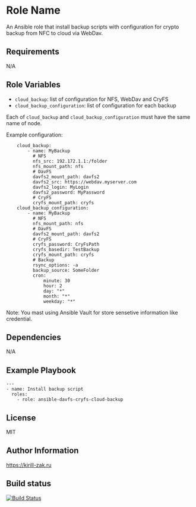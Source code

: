 Role Name
=========

An Ansible role that install backup scripts with configuration for crypto backup from NFC to cloud via WebDav.

Requirements
------------

N/A

Role Variables
--------------

* `cloud_backup`: list of configuration for NFS, WebDav and CryFS
* `cloud_backup_configuration`: list of configuration for each backup

Each of `cloud_backup` and `cloud_backup_configuration` must have the same name of node.

Example configuration:
```
    cloud_backup:
        - name: MyBackup
          # NFS
          nfs_src: 192.172.1.1:/folder
          nfs_mount_path: nfs
          # DavFS
          davfs2_mount_path: davfs2
          davfs2_src: https://webdav.myserver.com
          davfs2_login: MyLogin
          davfs2_password: MyPassword
          # CryFS
          cryfs_mount_path: cryfs
    cloud_backup_configuration:
        - name: MyBackup
          # NFS
          nfs_mount_path: nfs
          # DavFS
          davfs2_mount_path: davfs2
          # CryFS
          cryfs_password: CryFsPath
          cryfs_basedir: TestBackup
          cryfs_mount_path: cryfs
          # Backup
          rsync_options: -a
          backup_source: SomeFolder
          cron:
              minute: 30
              hour: 2
              day: "*"
              month: "*"
              weekday: "*"
```

Note: You mast using Ansible Vault for store sensetive information like credential.

Dependencies
------------

N/A

Example Playbook
----------------

```
---
- name: Install backup script
  roles:
    - role: ansible-davfs-cryfs-cloud-backup
```

License
-------

MIT

Author Information
------------------

https://kirill-zak.ru

Build status
------------

[![Build Status](https://travis-ci.com/kirill-zak/ansible-davfs-cryfs-cloud-backup.svg?branch=master)](https://travis-ci.com/kirill-zak/ansible-davfs-cryfs-cloud-backup)